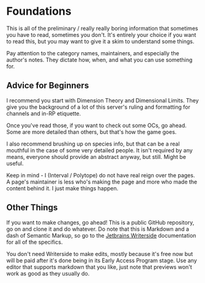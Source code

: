 # Foundations

This is all of the preliminary / really really boring information that sometimes you have to read, sometimes you don't.
It's entirely your choice if you want to read this, but you may want to give it a skim to understand some things.

Pay attention to the category names, maintainers, and especially the author's notes.
They dictate how, when, and what you can use something for.

## Advice for Beginners

I recommend you start with Dimension Theory and Dimensional Limits.
They give you the background of a lot of this server's ruling and formatting for channels and in-RP etiquette.

Once you've read those, if you want to check out some OCs, go ahead.
Some are more detailed than others, but that's how the game goes.

I also recommend brushing up on species info, but that can be a real mouthful in the case of some very detailed people.
It isn't required by any means, everyone should provide an abstract anyway, but still. Might be useful.

Keep in mind - I (Interval / Polytope) do not have real reign over the pages.
A page's maintainer is less who's making the page and more who made the content behind it.
I just make things happen.

## Other Things

If you want to make changes, go ahead!
This is a public GitHub repository, go on and clone it and do whatever.
Do note that this is Markdown and a dash of Semantic Markup, so go to the
[Jetbrains Writerside](https://www.jetbrains.com/help/writerside/discover-writerside.html)
documentation for all of the specifics.

You don't need Writerside to make edits, mostly because it's free now but will be paid after it's done being in its Early Access Program stage.
Use any editor that supports markdown that you like, just note that previews won't work as good as they usually do.